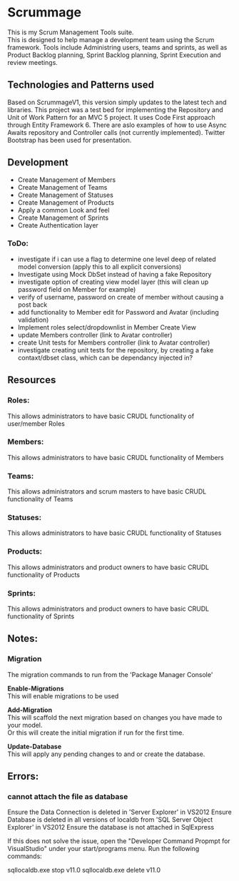 # Scrummage #
This is my Scrum Management Tools suite.  
This is designed to help manage a development team using the Scrum framework.
Tools include Administring users, teams and sprints, as well as Product Backlog planning, Sprint Backlog planning, Sprint Execution and review meetings.

## Technologies and Patterns used ##
Based on ScrummageV1, this version simply updates to the latest tech and libraries.
This project was a test bed for implementing the Repository and Unit of Work Pattern for an MVC 5 project.
It uses Code First approach through Entity Framework 6.
There are aslo examples of how to use Async Awaits repository and Controller calls (not currently implemented).
Twitter Bootstrap has been used for presentation.

## Development ##
* Create Management of Members
* Create Management of Teams
* Create Management of Statuses
* Create Management of Products
* Apply a common Look and feel
* Create Management of Sprints
* Create Authentication layer

### ToDo: ###
* investigate if i can use a flag to determine one level deep of related model conversion (apply this to all explicit conversions)
* Investigate using Mock DbSet instead of having a fake Repository
* investigate option of creating view model layer (this will clean up password field on Member for example)
* verify of username, password on create of member without causing a post back
* add functionality to Member edit for Password and Avatar (including validation)
* Implement roles select/dropdownlist in Member Create View
* update Members controller (link to Avatar controller)
* create Unit tests for Members controller (link to Avatar controller)
* investigate creating unit tests for the repository, by creating a fake contaxt/dbset class, which can be dependancy injected in?

## Resources ##
### Roles: ###
This allows administrators to have basic CRUDL functionality of user/member Roles

### Members: ###
This allows administrators to have basic CRUDL functionality of Members

### Teams: ###
This allows administrators and scrum masters to have basic CRUDL functionality of Teams

### Statuses: ###
This allows administrators to have basic CRUDL functionality of Statuses

### Products: ###
This allows administrators and product owners to have basic CRUDL functionality of Products

### Sprints: ###
This allows administrators and product owners to have basic CRUDL functionality of Sprints

## Notes: ##
### Migration ###
The migration commands to run from the 'Package Manager Console'  

**Enable-Migrations**  
This will enable migrations to be used  

**Add-Migration**  
This will scaffold the next migration based on changes you have made to your model.  
Or this will create the initial migration if run for the first time.  

**Update-Database**  
This will apply any pending changes to and or create the database.  

## Errors: ##
### cannot attach the file as database  ###
Ensure the Data Connection is deleted in 'Server Explorer' in VS2012
Ensure Database is deleted in all versions of localdb from 'SQL Server Object Explorer' in VS2012
Ensure the database is not attached in SqlExpress

If this does not solve the issue, open the "Developer Command Propmpt for VisualStudio" under your start/programs menu.
Run the following commands:

sqllocaldb.exe stop v11.0
sqllocaldb.exe delete v11.0
